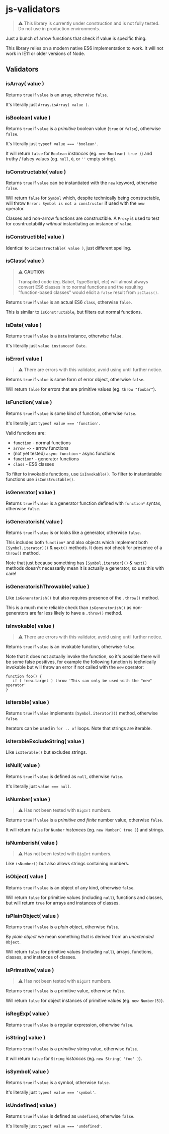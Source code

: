 # js-validators

> :warning: This library is currently under construction and is not fully tested. Do not use in production environments.

Just a bunch of arrow functions that check if value is specific thing.

This library relies on a modern native ES6 implementation to work. It will not work in IE11 or older versions of Node.

## Validators

### isArray( value )

Returns `true` if `value` is an array, otherwise `false`.

It's literally just `Array.isArray( value )`.

### isBoolean( value )

Returns `true` if `value` is a _primitive_ boolean value (`true` or `false`), otherwise `false`.

It's literally just `typeof value === 'boolean'`.

It will return `false` for `Boolean` _instances_ (eg. `new Boolean( true )`) and truthy / falsey values (eg. `null`, `0`, or `''` empty string).

### isConstructable( value )

Returns `true` if `value` can be instantiated with the `new` keyword, otherwise `false`.

Will return `false` for `Symbol` which, despite technically being constructable, will throw `Error: Symbol is not a constructor` if used with the `new` operator.

Classes and non-arrow functions are constructible. A `Proxy` is used to test for cosntructability _without_ instantiating an instance of `value`.

### isConstructible( value )

Identical to `isConstructable( value )`, just different spelling.

### isClass( value )

> :warning: **CAUTION**  
>  
> Transpiled code (eg. Babel, TypeScript, etc) will almost always convert ES6 classes in to normal functions and the resulting "function-based classes" would elicit a `false` result from `isClass()`.

Returns `true` if `value` is an actual ES6 `class`, otherwise `false`.

This is similar to `isConstructable`, but filters out normal functions.

### isDate( value )

Returns `true` if `value` is a `Date` instance, otherwise `false`.

It's literally just `value instanceof Date`.

### isError( value )

> :warning: There are errors with this validator, avoid using until further notice.

Returns `true` if `value` is some form of error object, otherwise `false`.

Will return `false` for errors that are primitive values (eg. `throw "foobar"`).

### isFunction( value )

Returns `true` if `value` is some kind of function, otherwise `false`.

It's literally just `typeof value === 'function'`.

Valid functions are:

* `function` - normal functions
* `arrow =>` - arrow functions
* (not yet tested) `async function` - async functions
* `function*` - generator functions
* `class` - ES6 classes

To filter to invokable functions, use `isInvokable()`. To filter to instantiatable functions use `isConstructable()`.

### isGenerator( value )

Returns `true` if `value` is a generator function defined with `function*` syntax, otherwise `false`.

### isGeneratorish( value )

Returns `true` if `value` is or looks like a generator, otherwise `false`.

This includes both `function*` and also objects which implement both `[Symbol.iterator]()` & `next()` methods. It does not check for presence of a `throw()` method.

Note that just because something has `[Symbol.iterator]()` & `next()` methods doesn't necessarily mean it is actually a generator, so use this with care!

### isGeneratorishThrowable( value )

Like `isGeneratorish()` but also requires presence of the `.throw()` method.

This is a much more reliable check than `isGeneratorish()` as non-generators are far less likely to have a `.throw()` method.

### isInvokable( value )

> :warning: There are errors with this validator, avoid using until further notice.

Returns `true` if `value` is an invokable function, otherwise `false`.

Note that it does not actually invoke the function, so it's possible there will be some false positives, for example the following function is technically invokable but will throw an error if not called with the `new` operator:

```es6
function foo() {
   if ( !new.target ) throw 'This can only be used with the "new" operator'
}
```

### isIterable( value )

Returns `true` if `value` implements `[Symbol.iterator]()` method, otherwise `false`.

Iterators can be used in `for .. of` loops. Note that strings are iterable.

### isIterableExcludeString( value )

Like `isIterable()` but excludes strings.

### isNull( value )

Returns `true` if `value` is defined as `null`, otherwise `false`.

It's literally just `value === null`.

### isNumber( value )

> :warning: Has not been tested with `BigInt` numbers.

Returns `true` if `value` is a _primitive and finite_ number value, otherwise `false`.

It will return `false` for `Number` _instances_ (eg. `new Number( true )`) and strings.

### isNumberish( value )

> :warning: Has not been tested with `BigInt` numbers.

Like `isNumber()` but also allows strings containing numbers.

### isObject( value )

Returns `true` if `value` is an object of any kind, otherwise `false`.

Will return `false` for primitive values (including `null`), functions and classes, but will return `true` for arrays and instances of classes.

### isPlainObject( value )

Returns `true` if `value` is a _plain object_, otherwise `false`.

By _plain object_ we mean something that is derived from an _unextended_ `Object`.

Will return `false` for primitive values (including `null`), arrays, functions, classes, and instances of classes.

### isPrimative( value )

> :warning: Has not been tested with `BigInt` numbers.

Returns `true` if `value` is a primitive value, otherwise `false`.

Will return `false` for object instances of primitive values (eg. `new Number(5)`).

### isRegExp( value )

Returns `true` if `value` is a regular expression, otherwise `false`.

### isString( value )

Returns `true` if `value` is a _primitive_ string value, otherwise `false`.

It will return `false` for `String` _instances_ (eg. `new String( 'foo' )`).

### isSymbol( value )

Returns `true` if `value` is a symbol, otherwise `false`.

It's literally just `typeof value === 'symbol'`.

### isUndefined( value )

Returns `true` if `value` is defined as `undefined`, otherwise `false`.

It's literally just `typeof value === 'undefined'`.
